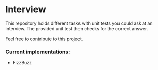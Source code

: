 # Interview
This repository holds different tasks with unit tests you could ask at an interview. The provided unit test then checks for the correct answer.

Feel free to contribute to this project.

### Current implementations:

- FizzBuzz